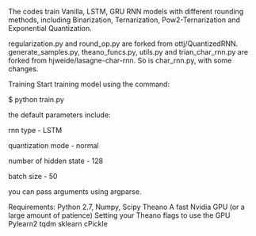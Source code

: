 The codes train Vanilla, LSTM, GRU RNN models with different rounding methods, including Binarization, Ternarization, Pow2-Ternarization and Exponential Quantization.

regularization.py and round_op.py are forked from ottj/QuantizedRNN. generate_samples.py, theano_funcs.py, utils.py and trian_char_rnn.py are forked from hjweide/lasagne-char-rnn. So is char_rnn.py, with some changes.

Training 
Start training model using the command:

$ python train.py

the default parameters include:

rnn type - LSTM

quantization mode - normal

number of hidden state - 128

batch size - 50

you can pass arguments using argparse.

Requirements:
Python 2.7, Numpy, Scipy
Theano
A fast Nvidia GPU (or a large amount of patience)
Setting your Theano flags to use the GPU
Pylearn2
tqdm
sklearn
cPickle 

